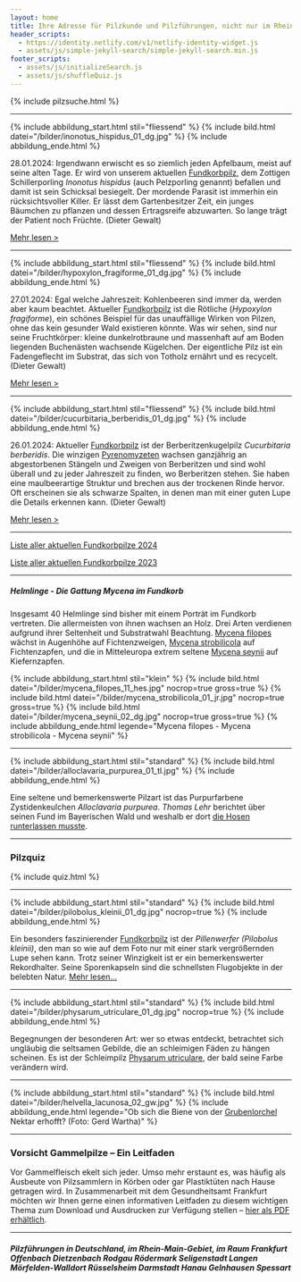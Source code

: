 ```yaml
---
layout: home
title: Ihre Adresse für Pilzkunde und Pilzführungen, nicht nur im Rhein-Main-Gebiet
header_scripts:
  - https://identity.netlify.com/v1/netlify-identity-widget.js
  - assets/js/simple-jekyll-search/simple-jekyll-search.min.js
footer_scripts:
  - assets/js/initializeSearch.js
  - assets/js/shuffleQuiz.js
---
```

{% include pilzsuche.html %}

- - -

{% include abbildung_start.html stil="fliessend" %}
{% include bild.html datei="/bilder/inonotus_hispidus_01_dg.jpg" %}
{% include abbildung_ende.html %}

28.01.2024: Irgendwann erwischt es so ziemlich jeden Apfelbaum, meist auf seine alten Tage. Er wird von unserem aktuellen [Fundkorbpilz](AA "Glossar-"), dem Zottigen Schillerporling *Inonotus hispidus* (auch Pelzporling genannt) befallen und damit ist sein Schicksal besiegelt. Der mordende Parasit ist immerhin ein rücksichtsvoller Killer. Er lässt dem Gartenbesitzer Zeit, ein junges Bäumchen zu pflanzen und dessen Ertragsreife abzuwarten. So lange trägt der Patient noch Früchte. (Dieter Gewalt)

[Mehr lesen >](/pilze/inonotus-hispidus-zottiger-schillerporling)

<div style="clear:  both"></div>

- - -

{% include abbildung_start.html stil="fliessend" %}
{% include bild.html datei="/bilder/hypoxylon_fragiforme_01_dg.jpg" %}
{% include abbildung_ende.html %}

27.01.2024: Egal welche Jahreszeit: Kohlenbeeren sind immer da, werden aber kaum beachtet. Aktueller [Fundkorbpilz](AA "Glossar-") ist die Rötliche (*Hypoxylon fragiforme*), ein schönes Beispiel für das unauffällige Wirken von Pilzen, ohne das kein gesunder Wald existieren könnte. Was wir sehen, sind nur seine Fruchtkörper: kleine dunkelrotbraune und massenhaft auf am Boden liegenden Buchenästen wachsende Kügelchen. Der eigentliche Pilz ist ein Fadengeflecht im Substrat, das sich von Totholz ernährt und es recycelt. (Dieter Gewalt)

[Mehr lesen >](/pilze/hypoxylon-fragiforme-rötliche-kohlenbeere)

<div style="clear:  both"></div>

- - -

{% include abbildung_start.html stil="fliessend" %}
{% include bild.html datei="/bilder/cucurbitaria_berberidis_01_dg.jpg" %}
{% include abbildung_ende.html %}

26.01.2024: Aktueller [Fundkorbpilz](AA "Glossar-") ist der Berberitzenkugelpilz *Cucurbitaria berberidis*. Die winzigen [Pyrenomyzeten](Pyrenomyzeten "Glossar") wachsen ganzjährig an abgestorbenen Stängeln und Zweigen von Berberitzen und sind wohl überall und zu jeder Jahreszeit zu finden, wo Berberitzen stehen. Sie haben eine maulbeerartige Struktur und brechen aus der trockenen Rinde hervor. Oft erscheinen sie als schwarze Spalten, in denen man mit einer guten Lupe die Details erkennen kann. (Dieter Gewalt)

[Mehr lesen >](/pilze/cucurbitaria-berberidis-berberitzenkugelpilz)

<div style="clear:  both"></div>

- - -

[Liste aller aktuellen Fundkorbpilze 2024](/artikel/liste-aller-aktuellen-fundkorbpilze-2024.html)

[Liste aller aktuellen Fundkorbpilze 2023](/artikel/liste-aller-aktuellen-fundkorbpilze-2023.html)

- - -

##### Helmlinge - Die Gattung *Mycena* im Fundkorb

Insgesamt 40 Helmlinge sind bisher mit einem Porträt im Fundkorb vertreten. Die allermeisten von ihnen wachsen an Holz. Drei Arten verdienen aufgrund ihrer Seltenheit und Substratwahl Beachtung. [Mycena filopes](/pilze/mycena-filopes-zerbrechlicher-fadenhelmling) wächst in Augenhöhe auf Fichtenzweigen, [Mycena strobilicola](/pilze/mycena-strobilicola-fichtenzapfenhelmling) auf Fichtenzapfen, und die in Mitteleuropa extrem seltene [Mycena seynii](/pilze/mycena-seynii-mediterraner-kiefernzapfenhelmling) auf Kiefernzapfen.

{% include abbildung_start.html stil="klein" %}
{% include bild.html datei="/bilder/mycena_filopes_11_hes.jpg" nocrop=true gross=true %}
{% include bild.html datei="/bilder/mycena_strobilicola_01_jr.jpg" nocrop=true gross=true %}
{% include bild.html datei="/bilder/mycena_seynii_02_dg.jpg" nocrop=true gross=true %}
{% include abbildung_ende.html legende="Mycena filopes - Mycena strobilicola - Mycena seynii" %}

- - -

{% include abbildung_start.html stil="standard" %}
{% include bild.html datei="/bilder/alloclavaria_purpurea_01_tl.jpg" %}
{% include abbildung_ende.html %}

Eine seltene und bemerkenswerte Pilzart ist das Purpurfarbene Zystidenkeulchen *Alloclavaria purpurea*. *Thomas Lehr* berichtet über seinen Fund im Bayerischen Wald und weshalb er dort [die Hosen runterlassen musste](/pilze/alloclavaria-purpurea-purpurfarbenes-zystidenkeulchen).

- - -

### Pilzquiz

{% include quiz.html %}

- - -

{% include abbildung_start.html stil="standard" %}
{% include bild.html datei="/bilder/pilobolus_kleinii_01_dg.jpg" nocrop=true %}
{% include abbildung_ende.html %}

Ein besonders faszinierender [Fundkorbpilz](AA "Glossar-") ist der *Pillenwerfer (Pilobolus kleinii)*, den man so wie auf dem Foto nur mit einer stark vergrößernden Lupe sehen kann. Trotz seiner Winzigkeit ist er ein bemerkenswerter Rekordhalter. Seine Sporenkapseln sind die schnellsten Flugobjekte in der belebten Natur. [Mehr lesen...](/pilze/pilobolus-kleinii-pillenwerfer)

- - -

{% include abbildung_start.html stil="standard" %}
{% include bild.html datei="/bilder/physarum_utriculare_01_dg.jpg" nocrop=true %}
{% include abbildung_ende.html %}

Begegnungen der besonderen Art: wer so etwas entdeckt, betrachtet sich ungläubig die seltsamen Gebilde, die an schleimigen Fäden zu hängen scheinen. Es ist der Schleimpilz [Physarum utriculare](/pilze/physarum-utriculare-fadenfruchtschleimpilz), der bald seine Farbe verändern wird.

- - -

{% include abbildung_start.html stil="standard" %}
{% include bild.html datei="/bilder/helvella_lacunosa_02_gw.jpg" %}
{% include abbildung_ende.html legende="Ob sich die Biene von der <a href='/pilze/helvella-lacunosa-grubenlorchel'>Grubenlorchel</a> Nektar erhofft?  (Foto: Gerd Wartha)" %}

- - -

### Vorsicht Gammelpilze – Ein Leitfaden

Vor Gammelfleisch ekelt sich jeder. Umso mehr erstaunt es, was häufig als Ausbeute von Pilzsammlern in Körben oder gar Plastiktüten nach Hause getragen wird. In Zusammenarbeit mit dem Gesundheitsamt Frankfurt möchten wir Ihnen gerne einen informativen Leitfaden zu diesem wichtigen Thema zum Download und Ausdrucken zur Verfügung stellen – [hier als PDF erhältlich](/assets/docs/Fundkorb.de-Gammelpilze.pdf).

- - -

##### Pilzführungen in Deutschland, im Rhein-Main-Gebiet, im Raum Frankfurt Offenbach Dietzenbach Rodgau Rödermark Seligenstadt Langen Mörfelden-Walldort Rüsselsheim Darmstadt Hanau Gelnhausen Spessart